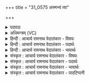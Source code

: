 +++
title = "31_0575 अस्मभ्यं त्वा"

+++
<details><summary>पदपाठः</summary>

अ꣣स्म꣡भ्य꣢म्। त्वा꣣। वसुवि꣡द꣢म्। व꣣सु। वि꣡द꣢꣯म्। अ꣣भि꣢। वा꣡णीः꣢। अ꣣नूषत। गो꣡भिः꣢꣯। ते꣣। व꣡र्ण꣢꣯म्। अ꣣भि꣢। वा꣣सयामसि। ५७५।
</details>

<details><summary>अधिमन्त्रम् (VC)</summary>

- पवमानः सोमः
- पर्वतनारदौ काण्वौ
- उष्णिक्
- ऋषभः
- पावमानं काण्डम्
</details>

<details><summary>हिन्दी : आचार्य रामनाथ वेदालंकार - विषयः</summary>

अगले मन्त्र में सोमनामक परमात्मा वा वैद्य को कहा गया है।
</details>

<details><summary>हिन्दी : आचार्य रामनाथ वेदालंकार - पदार्थः</summary>

पदार्थान्वयभाषाः -  प्रथम—परमात्मा के पक्ष में। हे सोम परमात्मन् ! (अस्मभ्यम्) हमारे लिए (वसुविदम्) ऐश्वर्य प्राप्त करानेवाले (त्वा अभि) आपको लक्ष्य करके (वाणीः) हमारी वाणियाँ (अनूषत) स्तुति कर रही हैं। हम (गोभिः) वेद-वाणियों द्वारा (ते) आपके (वर्णम्) स्वरूप को (अभिवासयामसि) अपने अन्दर बसाते हैं ॥ द्वितीय—वैद्य के पक्ष में। हे चिकित्सा के लिए सोम आदि ओषधियों का रस अभिषुत करनेवाले वैद्यराज ! (अस्मभ्यम्) हम रोगियों के लिए (वसुविदम्) स्वास्थ्य-सम्पत्ति प्राप्त करानेवाले (त्वा अभि) आपको लक्ष्य करके (वाणीः) हम कृतज्ञों की वाणियाँ (अनूषत) आपकी स्तुति कर रही हैं, अर्थात् आपके आयुर्वेद के ज्ञान की प्रशंसा कर रही हैं—यह रोगियों की उक्ति है। आगे वैद्य कहता है—हे त्वचारोग से ग्रस्त रोगी ! (गोभिः) गाय से प्राप्त होनेवाले दूध, दही, घी, मूत्र और गोबर रूप पञ्च गव्यों से हम (ते) तेरे, तेरी त्वचा के (वर्णम्) स्वाभाविक रंग को (अभिवासयामसि) पुनः तुझमें बसा देते हैं, अर्थात् कुष्ठ आदि रोग के कारण तेरी त्वचा के विकृत हुए रूप को दूर करके त्वचा का स्वाभाविक रंग ला देते हैं। इससे कुष्ठ आदि त्वचा-रोगों की पञ्चगव्य द्वारा चिकित्सा की जाने की सूचना मिलती है ॥१०॥ इस मन्त्र में श्लेषालङ्कार है ॥१०॥
</details>

<details><summary>हिन्दी : आचार्य रामनाथ वेदालंकार - भावार्थः</summary>

भावार्थभाषाः -  सब ऐश्वर्य देनेवाले परमात्मा के सत्य, शिव, सुन्दर, सच्चिदानन्दमय स्वरूप को हमें अपने हृदय में धारण करना चाहिए। इसी प्रकार श्रेष्ठ वैद्यों की बतायी रीति से पञ्चगव्यों द्वारा चिकित्सा से त्वचा आदि के रोग दूर करने चाहिएँ ॥१०॥
</details>

<details><summary>संस्कृत : आचार्य रामनाथ वेदालंकार - विषयः</summary>

अथ सोमाख्यं परमात्मानं वैद्यं चाह।
</details>

<details><summary>संस्कृत : आचार्य रामनाथ वेदालंकार - पदार्थः</summary>

पदार्थान्वयभाषाः -  प्रथमः—परमात्मपरः। हे सोमाख्य परमात्मन् ! (अस्मभ्यम्) नः (वसुविदम्) ऐश्वर्यस्य लम्भकम् (त्वा अभि) त्वाम् अभिलक्ष्य (वाणीः) अस्माकं वाण्यः (अनूषत) स्तुवन्ति। णु स्तुतौ, लडर्थे लुङि छान्दसं रूपम्। वयम् (गोभिः) वेदवाग्भिः (ते) तव (वर्णम्) स्वरूपम् (अभिवासयामसि) स्वात्मनि निवासयामः ॥ अथ द्वितीयः—वैद्यपरः। यः अभिषुणोति सोमाद्योषधीनां रसान् भैषज्यार्थं स सोमो वैद्यः।२ ‘हे वैद्यराज ! (अस्मभ्यम्) रुग्णेभ्यो नः (वसुविदम्) स्वास्थ्यसम्पत्प्रापकम् (त्वा अभि) त्वामभिलक्ष्य (वाणीः) कृतज्ञानामस्माकं वाचः (अनूषत) स्तुवन्ति, तव आयुर्वेदज्ञानं प्रशंसन्ति’ इत्यातुराणामुक्तिः। अथ वैद्योक्तिः—हे त्वग्रोगग्रस्त जन ! (गोभिः) गोविकारैः पयोदधिघृतमूत्रगोमयलक्षणैः वयम् (ते) तव (वर्णम्) स्वाभाविकं त्वग्रूपम् (अभिवासयामसि) त्वयि निवासयामः, कुष्ठादिरोगवशाद् विकृतं तव त्वग्रूपम् अपनीय स्वाभाविकं त्वग्वर्णं जनयाम इति भावः। एतेन कुष्ठादीनां त्वग्रोगाणां पञ्चगव्येन चिकित्सा सूचिता भवति ॥१०॥ अत्र श्लेषालङ्कारः ॥१०॥
</details>

<details><summary>संस्कृत : आचार्य रामनाथ वेदालंकार - भावार्थः</summary>

भावार्थभाषाः -  सर्वैश्वर्यप्रदस्य परमात्मनः सत्यं शिवं सुन्दरं सच्चिदानन्दमयं स्वरूपमस्माभिः स्वहृदये धारणीयम्। तथैव सद्वैद्योक्तरीत्या पञ्चगव्यचिकित्सया त्वगादीनां रोगा अपनेयाः ॥१०॥
</details>

<details><summary>संस्कृत : आचार्य रामनाथ वेदालंकार - पादटिप्पनी</summary>

टिप्पणी:   १. ऋ० ९।१०४।४ ऋषी पर्वतनारदौ, द्वे शिखण्डिन्यौ वा काश्यप्यावप्सरसौ। २. सोमम् सोमलताद्योषधिसारपातारम् (वैद्यम्) इति ऋ० २।११।११ भाष्ये द०।
</details>